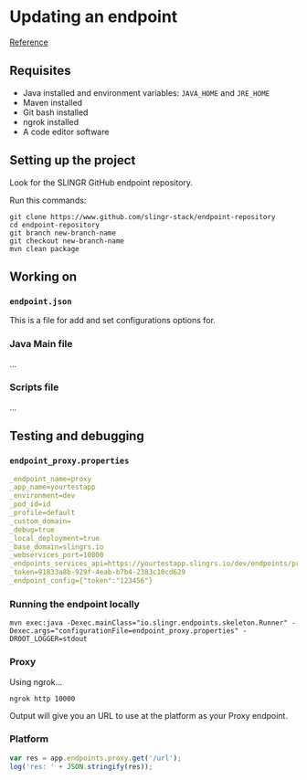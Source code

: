 # Updating an endpoint

[Reference](https://slingr-stack.github.io/platform/extensions_java_sdk.html)

## Requisites

- Java installed and environment variables: `JAVA_HOME` and `JRE_HOME`
- Maven installed
- Git bash installed
- ngrok installed
- A code editor software

## Setting up the project

Look for the SLINGR GitHub endpoint repository.

Run this commands:

```
git clone https://www.github.com/slingr-stack/endpoint-repository
cd endpoint-repository
git branch new-branch-name
git checkout new-branch-name
mvn clean package
```

## Working on

### `endpoint.json`

This is a file for add and set configurations options for.

### Java Main file

...

### Scripts file

...

## Testing and debugging

### `endpoint_proxy.properties`

```yml
_endpoint_name=proxy
_app_name=yourtestapp
_environment=dev
_pod_id=id
_profile=default
_custom_domain=
_debug=true
_local_deployment=true
_base_domain=slingrs.io
_webservices_port=10000
_endpoints_services_api=https://yourtestapp.slingrs.io/dev/endpoints/proxy/api
_token=91833a8b-929f-4eab-b7b4-2383c10cd629
_endpoint_config={"token":"123456"}
```

### Running the endpoint locally

`mvn exec:java -Dexec.mainClass="io.slingr.endpoints.skeleton.Runner"
-Dexec.args="configurationFile=endpoint_proxy.properties"
-DROOT_LOGGER=stdout`

### Proxy

Using ngrok...

`ngrok http 10000`

Output will give you an URL to use at the platform as your Proxy
endpoint.

### Platform

```js
var res = app.endpoints.proxy.get('/url');
log('res: ' + JSON.stringify(res));
```


